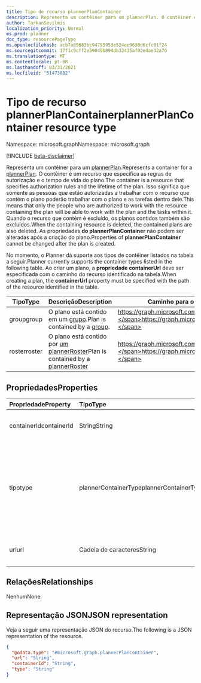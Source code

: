 ```yaml
---
title: Tipo de recurso plannerPlanContainer
description: Representa um contêiner para um plannerPlan. O contêiner é um recurso que especifica as regras de autorização e o tempo de vida do plano.
author: TarkanSevilmis
localization_priority: Normal
ms.prod: planner
doc_type: resourcePageType
ms.openlocfilehash: acb7a85683bc94795953e524ee9630d6cfc01f24
ms.sourcegitcommit: 17f1c9cff2e59049b894db32435af02e4ae32a70
ms.translationtype: MT
ms.contentlocale: pt-BR
ms.lasthandoff: 03/31/2021
ms.locfileid: "51473882"
---
```

# <a name="plannerplancontainer-resource-type"></a><span data-ttu-id="67570-104">Tipo de recurso plannerPlanContainer</span><span class="sxs-lookup"><span data-stu-id="67570-104">plannerPlanContainer resource type</span></span>

<span data-ttu-id="67570-105">Namespace: microsoft.graph</span><span class="sxs-lookup"><span data-stu-id="67570-105">Namespace: microsoft.graph</span></span>

[!INCLUDE [beta-disclaimer](../../includes/beta-disclaimer.md)]

<span data-ttu-id="67570-106">Representa um contêiner para um [plannerPlan](plannerPlan.md).</span><span class="sxs-lookup"><span data-stu-id="67570-106">Represents a container for a [plannerPlan](plannerPlan.md).</span></span> <span data-ttu-id="67570-107">O contêiner é um recurso que especifica as regras de autorização e o tempo de vida do plano.</span><span class="sxs-lookup"><span data-stu-id="67570-107">The container is a resource that specifies authorization rules and the lifetime of the plan.</span></span> <span data-ttu-id="67570-108">Isso significa que somente as pessoas que estão autorizadas a trabalhar com o recurso que contém o plano poderão trabalhar com o plano e as tarefas dentro dele.</span><span class="sxs-lookup"><span data-stu-id="67570-108">This means that only the people who are authorized to work with the resource containing the plan will be able to work with the plan and the tasks within it.</span></span> <span data-ttu-id="67570-109">Quando o recurso que contém é excluído, os planos contidos também são excluídos.</span><span class="sxs-lookup"><span data-stu-id="67570-109">When the containing resource is deleted, the contained plans are also deleted.</span></span> <span data-ttu-id="67570-110">As propriedades **do plannerPlanContainer** não podem ser alteradas após a criação do plano.</span><span class="sxs-lookup"><span data-stu-id="67570-110">Properties of **plannerPlanContainer** cannot be changed after the plan is created.</span></span>

<span data-ttu-id="67570-111">No momento, o Planner dá suporte aos tipos de contêiner listados na tabela a seguir.</span><span class="sxs-lookup"><span data-stu-id="67570-111">Planner currently supports the container types listed in the following table.</span></span> <span data-ttu-id="67570-112">Ao criar um plano, a **propriedade containerUrl** deve ser especificada com o caminho do recurso identificado na tabela.</span><span class="sxs-lookup"><span data-stu-id="67570-112">When creating a plan, the **containerUrl** property must be specified with the path of the resource identified in the table.</span></span>

|<span data-ttu-id="67570-113">Tipo</span><span class="sxs-lookup"><span data-stu-id="67570-113">Type</span></span>|<span data-ttu-id="67570-114">Descrição</span><span class="sxs-lookup"><span data-stu-id="67570-114">Description</span></span>|<span data-ttu-id="67570-115">Caminho para o recurso</span><span class="sxs-lookup"><span data-stu-id="67570-115">Path to the resource</span></span>|
|----|-----------|--------------------|
|<span data-ttu-id="67570-116">group</span><span class="sxs-lookup"><span data-stu-id="67570-116">group</span></span>| <span data-ttu-id="67570-117">O plano está contido em um [grupo](group.md).</span><span class="sxs-lookup"><span data-stu-id="67570-117">Plan is contained by a [group](group.md).</span></span>| <span data-ttu-id="67570-118"> https://graph.microsoft.com/beta/groups/&lt;id&gt;</span><span class="sxs-lookup"><span data-stu-id="67570-118">https://graph.microsoft.com/beta/groups/&lt;id&gt;</span></span>|
|<span data-ttu-id="67570-119">roster</span><span class="sxs-lookup"><span data-stu-id="67570-119">roster</span></span>| <span data-ttu-id="67570-120">O plano está contido por [um plannerRoster](plannerroster.md)</span><span class="sxs-lookup"><span data-stu-id="67570-120">Plan is contained by a [plannerRoster](plannerroster.md)</span></span> | <span data-ttu-id="67570-121"> https://graph.microsoft.com/beta/planner/rosters/&lt;id&gt;</span><span class="sxs-lookup"><span data-stu-id="67570-121">https://graph.microsoft.com/beta/planner/rosters/&lt;id&gt;</span></span>|

## <a name="properties"></a><span data-ttu-id="67570-122">Propriedades</span><span class="sxs-lookup"><span data-stu-id="67570-122">Properties</span></span>
|<span data-ttu-id="67570-123">Propriedade</span><span class="sxs-lookup"><span data-stu-id="67570-123">Property</span></span>|<span data-ttu-id="67570-124">Tipo</span><span class="sxs-lookup"><span data-stu-id="67570-124">Type</span></span>|<span data-ttu-id="67570-125">Descrição</span><span class="sxs-lookup"><span data-stu-id="67570-125">Description</span></span>|
|:---|:---|:---|
|<span data-ttu-id="67570-126">containerId</span><span class="sxs-lookup"><span data-stu-id="67570-126">containerId</span></span>|<span data-ttu-id="67570-127">String</span><span class="sxs-lookup"><span data-stu-id="67570-127">String</span></span>|<span data-ttu-id="67570-128">O identificador do recurso que contém o plano.</span><span class="sxs-lookup"><span data-stu-id="67570-128">The identifier of the resource that contains the plan.</span></span>|
|<span data-ttu-id="67570-129">tipo</span><span class="sxs-lookup"><span data-stu-id="67570-129">type</span></span>|<span data-ttu-id="67570-130">plannerContainerType</span><span class="sxs-lookup"><span data-stu-id="67570-130">plannerContainerType</span></span>| <span data-ttu-id="67570-131">O tipo do recurso que contém o plano.</span><span class="sxs-lookup"><span data-stu-id="67570-131">The type of the resource that contains the plan.</span></span> <span data-ttu-id="67570-132">Consulte a tabela anterior para tipos com suporte.</span><span class="sxs-lookup"><span data-stu-id="67570-132">See the previous table for supported types.</span></span> <span data-ttu-id="67570-133">Os valores possíveis são: `group`, `roster`, `unknownFutureValue`.</span><span class="sxs-lookup"><span data-stu-id="67570-133">Possible values are: `group`, `roster`, `unknownFutureValue`.</span></span>|
|<span data-ttu-id="67570-134">url</span><span class="sxs-lookup"><span data-stu-id="67570-134">url</span></span>|<span data-ttu-id="67570-135">Cadeia de caracteres</span><span class="sxs-lookup"><span data-stu-id="67570-135">String</span></span>|<span data-ttu-id="67570-136">A URL canônica completa do contêiner.</span><span class="sxs-lookup"><span data-stu-id="67570-136">The full canonical URL of the container.</span></span>|

## <a name="relationships"></a><span data-ttu-id="67570-137">Relações</span><span class="sxs-lookup"><span data-stu-id="67570-137">Relationships</span></span>
<span data-ttu-id="67570-138">Nenhum</span><span class="sxs-lookup"><span data-stu-id="67570-138">None.</span></span>

## <a name="json-representation"></a><span data-ttu-id="67570-139">Representação JSON</span><span class="sxs-lookup"><span data-stu-id="67570-139">JSON representation</span></span>
<span data-ttu-id="67570-140">Veja a seguir uma representação JSON do recurso.</span><span class="sxs-lookup"><span data-stu-id="67570-140">The following is a JSON representation of the resource.</span></span>
<!-- {
  "blockType": "resource",
  "@odata.type": "microsoft.graph.plannerPlanContainer"
}
-->
``` json
{
  "@odata.type": "#microsoft.graph.plannerPlanContainer",
  "url": "String",
  "containerId": "String",
  "type": "String"
}
```

